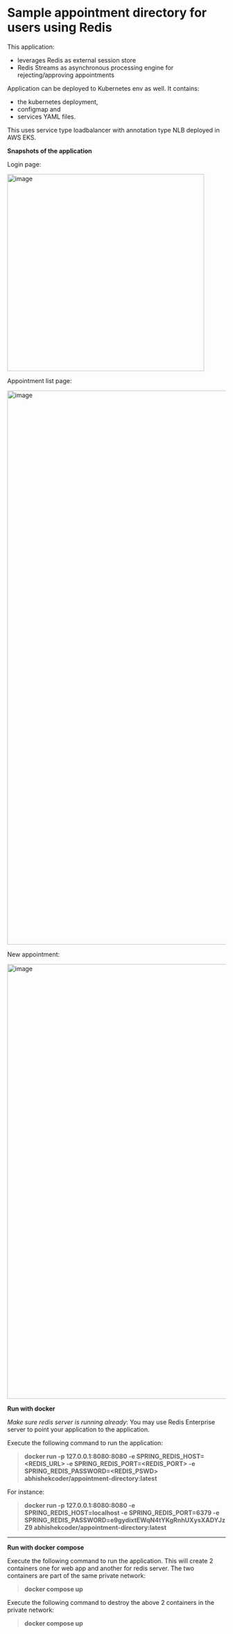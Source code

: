 # Sample appointment directory for users using Redis 

This application:
* leverages Redis as external session store
* Redis Streams as asynchronous processing engine for rejecting/approving appointments

Application can be deployed to Kubernetes env as well. It contains:
* the kubernetes deployment, 
* configmap and 
* services YAML files.
 
This uses service type loadbalancer with annotation type NLB deployed in AWS EKS.


**Snapshots of the application**

Login page:

<img width="454" alt="image" src="https://user-images.githubusercontent.com/26322220/160120287-ab92bee7-e1e4-4791-a153-a7c9f02480dc.png">

Appointment list page:

<img width="1277" alt="image" src="https://user-images.githubusercontent.com/26322220/160120413-08bffc77-8ea6-4ba1-9492-579507f34ca2.png">

New appointment:

<img width="1002" alt="image" src="https://user-images.githubusercontent.com/26322220/160120467-ba34b41f-a848-4c3f-ab4a-ca2100bbf681.png">

**Run with docker**

_Make sure redis server is running already_: You may use Redis Enterprise server to point your application to the application.

Execute the following command to run the application:
> **docker run -p 127.0.0.1:8080:8080 -e SPRING_REDIS_HOST=<REDIS_URL> -e SPRING_REDIS_PORT=<REDIS_PORT> -e SPRING_REDIS_PASSWORD=<REDIS_PSWD> abhishekcoder/appointment-directory:latest**

For instance:
> **docker run -p 127.0.0.1:8080:8080 -e SPRING_REDIS_HOST=localhost -e SPRING_REDIS_PORT=6379 -e SPRING_REDIS_PASSWORD=e9gydixtEWqN4tYKgRnhUXysXADYJzZ9 abhishekcoder/appointment-directory:latest**

<hr/>

**Run with docker compose**

Execute the following command to run the application. This will create 2 containers one for web app and another for redis server. The two containers are part of the same private network:
> **docker compose up**

Execute the following command to destroy the above 2 containers in the private network:
> **docker compose up**
